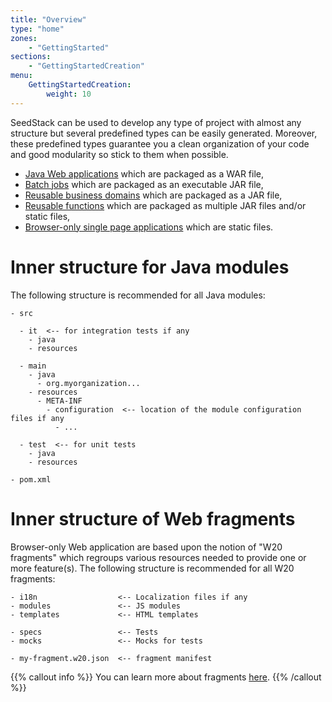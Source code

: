 ```yaml
---
title: "Overview"
type: "home"
zones:
    - "GettingStarted"
sections:
    - "GettingStartedCreation"
menu:
    GettingStartedCreation:
        weight: 10
---
```


SeedStack can be used to develop any type of project with almost any structure but several predefined types can be 
easily generated. Moreover, these predefined types guarantee you a clean organization of your code and good modularity
so stick to them when possible.

* [Java Web applications](creation/webapp) which are packaged as a WAR file,   
* [Batch jobs](creation/batch) which are packaged as an executable JAR file,
* [Reusable business domains](creation/domain) which are packaged as a JAR file,
* [Reusable functions](creation/function) which are packaged as multiple JAR files and/or static files,
* [Browser-only single page applications](creation/w20) which are static files. 

# Inner structure for Java modules

The following structure is recommended for all Java modules:

```plain
- src

  - it  <-- for integration tests if any
    - java
    - resources
    
  - main
    - java
      - org.myorganization... 
    - resources
      - META-INF
        - configuration  <-- location of the module configuration files if any
          - ...
          
  - test  <-- for unit tests
    - java
    - resources
    
- pom.xml
```

# Inner structure of Web fragments

Browser-only Web application are based upon the notion of "W20 fragments" which regroups various resources needed to provide
one or more feature(s). The following structure is recommended for all W20 fragments:

```plain
- i18n                  <-- Localization files if any
- modules               <-- JS modules
- templates             <-- HTML templates
                        
- specs                 <-- Tests
- mocks                 <-- Mocks for tests

- my-fragment.w20.json  <-- fragment manifest 
```

{{% callout info %}}
You can learn more about fragments [here](/docs/w20/concepts/fragment). 
{{% /callout %}}
